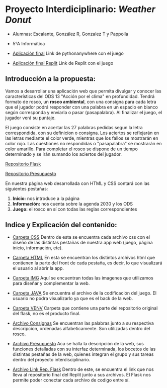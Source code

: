 # Proyecto Interdiciplinario: _Weather Donut_

- Alumnas: Escalante, González R, Gonzalez T y Pappolla  

- 5°A Informática  

- [Aplicación final](http://spappolla.pythonanywhere.com/)
  Link de pythonanywhere con el juego
  
- [Aplicación final Replit]([https://Flask-Rosco.melina-micaelam.repl.co](https://replit.com/@Melina-MicaelaM/Flask-Rosco#main.py))
  Link de Replit con el juego


## Introducción a la propuesta:

Vamos a desarrollar una aplicación web que permita divulgar y conocer las características del ODS 13 "Acción por el clima" en profundidad. Tendrá formato de rosco, un **rosco ambiental**, con una consigna para cada letra que el jugador podrá responder con una palabra en un espacio en blanco según corresponda y enviarla o pasar
(pasapalabra). 
Al finalizar el juego, el jugador verá su puntaje.

El juego consiste en acertar las 27 palabras pedidas segun la letra correspondida, con su definicion o consigna.
Los aciertos se reflejarán en las letras mediante el color verde, mientras que los fallos se mostrarán en color rojo. Las cuestiones no respondidas o "pasapalabra" 
se mostrarán en color amarillo.
Para completar el rosco se dispone de un tiempo determinado y se irán sumando los aciertos del jugador.



[Repositorio Flask](https://github.com/PioIX/Flask-G15)

[Repositorio Presupuesto](https://github.com/PioIX/G15-TP1-1CUAT/blob/main/Proyecto%20-%20Grupo%2015.pdf)

En nuestra página web desarrollada con HTML y CSS contará con las siguientes pestañas:

  1) **Inicio:** nos introduce a la página
  2) **Información:** nos cuenta sobre la agenda 2030 y los ODS
  3) **Juego:** el rosco en sí con todas las reglas correspondientes

## Indice y Explicación del contenido:

- [Carpeta CSS](https://github.com/PioIX/G15-TP1-1CUAT/tree/main/css)
  Dentro de esta se encuentra cada archivo css con el diseño de las distintas pestañas de nuestra app web (juego, página inicio, información, etc).
  
- [Carpeta HTML](https://github.com/PioIX/G15-TP1-1CUAT/tree/main/html)
  En esta se encuentran los distintos archivos html que contienen la parte del front de cada pestaña, es decir, lo que visualizará el usuario al abrir la app.
  
- [Carpeta IMG](https://github.com/PioIX/G15-TP1-1CUAT/tree/main/img)
  Aquí se encuentran todas las imagenes que utilizamos para diseñar y complementar la web.

- [Carpeta JAVA](https://github.com/PioIX/G15-TP1-1CUAT/tree/main/java)
  Se encuentra el archivo de la codificación del juego. El usuario no podra visualizarlo ya que es el back de la web. 
  
- [Carpeta VENV](https://github.com/PioIX/G15-TP1-1CUAT/tree/main/venv)
  Carpeta que contiene una parte del repositorio original del flask, no es el producto final. 
  
- [Archivo Consignas](https://github.com/PioIX/G15-TP1-1CUAT/blob/main/Consignas.md)
  Se encuentran las palabras junto a su respectiva descripcion, ordenadas alfabeticamente. Son utilizadas dentro del rosco.
  
- [Archivo Presupuesto](https://github.com/PioIX/G15-TP1-1CUAT/blob/main/Proyecto%20-%20Grupo%2015.pdf)
  Aca se halla la descripción de la web, sus funciones detalladas con su interfaz determinada, los bocetos de las distintas pestañas de la web, quienes integran el       grupo y sus tareas dentro del proyecto interdisciplinario.

- [Archivo Link Rep. Flask](https://github.com/PioIX/G15-TP1-1CUAT/blob/main/REPOSITORIO-FLASK.md)
  Dentro de este, se encuentra el link que nos lleva al repositorio final del Replit junto a sus archivos.
  El Flask nos permite poder conectar cada archivo de codigo entre sí. 
  


